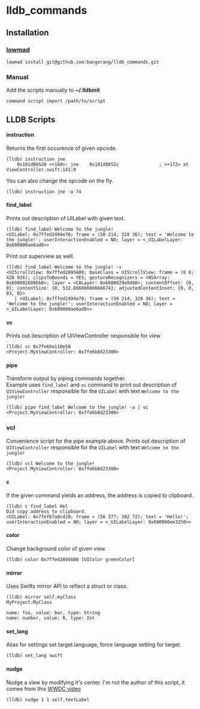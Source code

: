 # lldb_commands

## Installation
### [lowmad](https://github.com/bangerang/lowmad)
```
lowmad install git@github.com:bangerang/lldb_commands.git
```
### Manual
Add the scripts manually to **~/.lldbinit**
```
command script import /path/to/script
```
## LLDB Scripts
#### instruction
Returns the first occurence of given opcode.
```
(lldb) instruction jne
    0x101d88520 <+160>: jne    0x101d8852c               ; <+172> at ViewController.swift:141:9
```
You can also change the opcode on the fly.
```
(lldb) instruction jne -o 74
```
#### find_label
Prints out description of UILabel with given text.
```
(lldb) find_label Welcome to the jungle!
<UILabel: 0x7ffed2494e70; frame = (50 214; 328 36); text = 'Welcome to the jungle!'; userInteractionEnabled = NO; layer = <_UILabelLayer: 0x600000ae6ad0>>
```
Print out superview as well.
```
(lldb) find_label Welcome to the jungle! -s
<UIScrollView: 0x7ffed2895600; baseClass = UIScrollView; frame = (0 0; 428 926); clipsToBounds = YES; gestureRecognizers = <NSArray: 0x6000026896b0>; layer = <CALayer: 0x6000029e8d80>; contentOffset: {0, 0}; contentSize: {0, 532.66666666666674}; adjustedContentInset: {0, 0, 83, 0}>
   | <UILabel: 0x7ffed2494e70; frame = (50 214; 328 36); text = 'Welcome to the jungle!'; userInteractionEnabled = NO; layer = <_UILabelLayer: 0x600000ae6ad0>>
```
#### vc
Prints out description of UIViewController responsible for view
```
(lldb) vc 0x7fe69a110e50
<Project.MyViewController: 0x7fe6b8d23300>
```
#### pipe
Transform output by piping commands together.  
Example uses `find_label` and `vc` command to print out description of `UIViewController` responsible for the `UILabel` with text `Welcome to the jungle!`
```
(lldb) pipe find_label Welcome to the jungle! -a | vc
<Project.MyViewController: 0x7fe6b8d23300>
```
### vcl
Convenience script for the pipe example above. Prints out description of `UIViewController` responsible for the `UILabel` with text `Welcome to the jungle!`
```
(lldb) vcl Welcome to the jungle!
<Project.MyViewController: 0x7fe6b8d23300>
```
#### c
If the given command yields an address, the address is copied to clipboard.
```
(lldb) c find_label Hel
Did copy address to clipboard.
<UILabel: 0x7fefb7a0cd20; frame = (56 377; 302 72); text = 'Hello!'; userInteractionEnabled = NO; layer = <_UILabelLayer: 0x600000ee3250>>
```
#### color
Change background color of given view.
```
(lldb) color 0x7ffed2895600 [UIColor greenColor]
```
#### mirror
Uses Swifts mirror API to reflect a struct or class.
```
(lldb) mirror self.myClass
MyProject.MyClass

name: foo, value: bar, type: String
name: number, value: 8, type: Int
```
#### set_lang
Alias for settings set target.language, force language setting for target.
```
(lldb) set_lang swift
```
#### nudge
Nudge a view by modifying it's center. I'm not the author of this script, it comes from this [WWDC video](https://developer.apple.com/videos/play/wwdc2018/412/)
```
(lldb) nudge 1 1 self.textLabel
```


